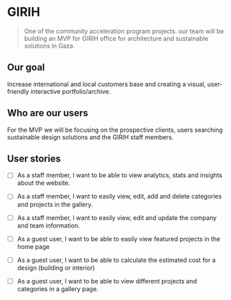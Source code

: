 # GIRIH

> One of the community acceleration program projects.
our team will be building an MVP for GIRIH office for architecture and sustainable solutions in Gaza.

## Our goal
Increase international and local customers base and creating a visual, user-friendly interactive portfolio/archive.

## Who are our users
For the MVP we will be focusing on the prospective clients, users searching sustainable design solutions and the GIRIH staff members.

## User stories
- [ ] As a staff member, I want to be able to view analytics, stats and insights about the website.

- [ ] As a staff member, I want to easily view, edit, add and delete categories and projects in the gallery.

- [ ] As a staff member, I want to easily view, edit and update the company and team information.

- [ ] As a guest user, I want to be able to easily view featured projects in the home page

- [ ] As a guest user, I want to be able to calculate the estimated cost for a design (building or interior)

- [ ] As a guest user, I want to be able to view different projects and categories in a gallery page.

